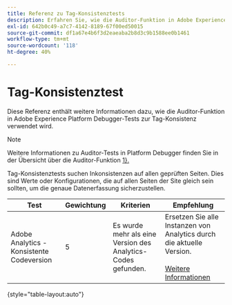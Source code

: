 ```yaml
---
title: Referenz zu Tag-Konsistenztests
description: Erfahren Sie, wie die Auditor-Funktion in Adobe Experience Platform Debugger Tests zur Tag-Konsistenz durchführt.
exl-id: 642b0c49-a7c7-4142-8189-67f00ed50015
source-git-commit: df1a67e4b6f3d2eaeaba2b8d3c9b1588ee0b1461
workflow-type: tm+mt
source-wordcount: '118'
ht-degree: 40%

---
```


# Tag-Konsistenztest

Diese Referenz enthält weitere Informationen dazu, wie die Auditor-Funktion in Adobe Experience Platform Debugger-Tests zur Tag-Konsistenz verwendet wird.

>[!NOTE]
>
>Weitere Informationen zu Auditor-Tests in Platform Debugger finden Sie in der Übersicht über die Auditor-Funktion [1}.](./overview.md)

Tag-Konsistenztests suchen Inkonsistenzen auf allen geprüften Seiten. Dies sind Werte oder Konfigurationen, die auf allen Seiten der Site gleich sein sollten, um die genaue Datenerfassung sicherzustellen.

| Test | Gewichtung | Kriterien | Empfehlung |
| --- | --- | --- | --- |
| Adobe Analytics - Konsistente Codeversion | 5 | Es wurde mehr als eine Version des Analytics-Codes gefunden. | Ersetzen Sie alle Instanzen von Analytics durch die aktuelle Version.<br><br>[Weitere Informationen](https://experienceleague.adobe.com/docs/analytics/implementation/home.html?lang=de) |

{style="table-layout:auto"}
